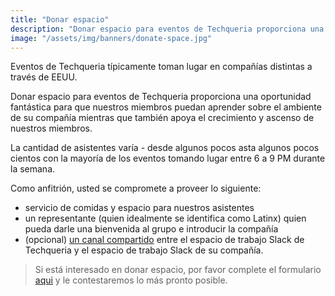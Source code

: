 ```yaml
---
title: "Donar espacio"
description: "Donar espacio para eventos de Techqueria proporciona una oportunidad fantástica para que nuestrso miembros puedan aprender sobre el ambiente de su compañía mientras que también apoya el crecimiento y ascenso de nuestros miembros."
image: "/assets/img/banners/donate-space.jpg"
---
```


Eventos de Techqueria típicamente toman lugar en compañías distintas a través de EEUU.

Donar espacio para eventos de Techqueria proporciona una oportunidad fantástica para que nuestros miembros puedan aprender sobre el ambiente de su compañía mientras que también apoya el crecimiento y ascenso de nuestros miembros.

La cantidad de asistentes varía - desde algunos pocos asta algunos pocos cientos con la mayoría de los eventos tomando lugar entre 6 a 9 PM durante la semana.

Como anfitrión, usted se compromete a proveer lo siguiente:

- servicio de comidas y espacio para nuestros asistentes
- un representante (quien idealmente se identifica como Latinx) quien pueda darle una bienvenida al grupo e introducir la compañía
- (opcional) [un canal compartido](https://get.slack.help/hc/es/articles/115004151203-Crear-canales-compartidos-en-un-espacio-de-trabajo-beta-) entre el espacio de trabajo Slack de Techqueria y el espacio de trabajo Slack de su compañía.

> Si está interesado en donar espacio, por favor complete el formulario [aqui](https://techqueria.org/en/support-us/donate-space) y le contestaremos lo más pronto posible.
